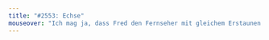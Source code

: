 ```yaml
---
title: "#2553: Echse"
mouseover: "Ich mag ja, dass Fred den Fernseher mit gleichem Erstaunen betrachtet, egal ob er an oder aus ist."
---
```

